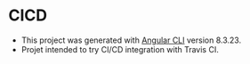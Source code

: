 # CICD
- This project was generated with [Angular CLI](https://github.com/angular/angular-cli) version 8.3.23.
- Projet intended to try CI/CD integration with Travis CI.
